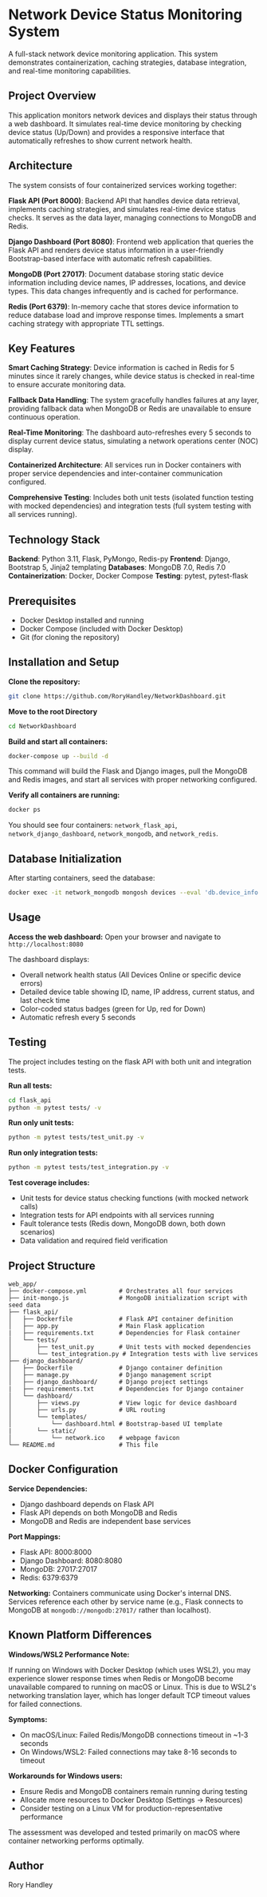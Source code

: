 # Network Device Status Monitoring System

A full-stack network device monitoring application. This system demonstrates containerization, caching strategies, database integration, and real-time monitoring capabilities.

## Project Overview

This application monitors network devices and displays their status through a web dashboard. It simulates real-time device monitoring by checking device status (Up/Down) and provides a responsive interface that automatically refreshes to show current network health.

## Architecture

The system consists of four containerized services working together:

**Flask API (Port 8000)**: Backend API that handles device data retrieval, implements caching strategies, and simulates real-time device status checks. It serves as the data layer, managing connections to MongoDB and Redis.

**Django Dashboard (Port 8080)**: Frontend web application that queries the Flask API and renders device status information in a user-friendly Bootstrap-based interface with automatic refresh capabilities.

**MongoDB (Port 27017)**: Document database storing static device information including device names, IP addresses, locations, and device types. This data changes infrequently and is cached for performance.

**Redis (Port 6379)**: In-memory cache that stores device information to reduce database load and improve response times. Implements a smart caching strategy with appropriate TTL settings.

## Key Features

**Smart Caching Strategy**: Device information is cached in Redis for 5 minutes since it rarely changes, while device status is checked in real-time to ensure accurate monitoring data.

**Fallback Data Handling**: The system gracefully handles failures at any layer, providing fallback data when MongoDB or Redis are unavailable to ensure continuous operation.

**Real-Time Monitoring**: The dashboard auto-refreshes every 5 seconds to display current device status, simulating a network operations center (NOC) display.

**Containerized Architecture**: All services run in Docker containers with proper service dependencies and inter-container communication configured.

**Comprehensive Testing**: Includes both unit tests (isolated function testing with mocked dependencies) and integration tests (full system testing with all services running).

## Technology Stack

**Backend**: Python 3.11, Flask, PyMongo, Redis-py
**Frontend**: Django, Bootstrap 5, Jinja2 templating
**Databases**: MongoDB 7.0, Redis 7.0
**Containerization**: Docker, Docker Compose
**Testing**: pytest, pytest-flask

## Prerequisites

- Docker Desktop installed and running
- Docker Compose (included with Docker Desktop)
- Git (for cloning the repository)

## Installation and Setup

**Clone the repository:**
```bash
git clone https://github.com/RoryHandley/NetworkDashboard.git
```

**Move to the root Directory**
```bash
cd NetworkDashboard
```

**Build and start all containers:**
```bash
docker-compose up --build -d
```

This command will build the Flask and Django images, pull the MongoDB and Redis images, and start all services with proper networking configured.

**Verify all containers are running:**
```bash
docker ps
```

You should see four containers: `network_flask_api`, `network_django_dashboard`, `network_mongodb`, and `network_redis`.

## Database Initialization

After starting containers, seed the database:
```bash
docker exec -it network_mongodb mongosh devices --eval 'db.device_info.insertMany([{"id": 1, "name": "Router1", "ip_address": "192.168.1.1"}, {"id": 2, "name": "Switch1", "ip_address": "192.168.1.2"}, {"id": 3, "name": "Firewall1", "ip_address": "192.168.1.3"}])'
```

## Usage

**Access the web dashboard:**
Open your browser and navigate to `http://localhost:8080`

The dashboard displays:
- Overall network health status (All Devices Online or specific device errors)
- Detailed device table showing ID, name, IP address, current status, and last check time
- Color-coded status badges (green for Up, red for Down)
- Automatic refresh every 5 seconds


## Testing

The project includes testing on the flask API with both unit and integration tests.

**Run all tests:**
```bash
cd flask_api
python -m pytest tests/ -v
```

**Run only unit tests:**
```bash
python -m pytest tests/test_unit.py -v
```

**Run only integration tests:**
```bash
python -m pytest tests/test_integration.py -v
```

**Test coverage includes:**
- Unit tests for device status checking functions (with mocked network calls)
- Integration tests for API endpoints with all services running
- Fault tolerance tests (Redis down, MongoDB down, both down scenarios)
- Data validation and required field verification

## Project Structure

```
web_app/
├── docker-compose.yml         # Orchestrates all four services
├── init-mongo.js              # MongoDB initialization script with seed data
├── flask_api/
│   ├── Dockerfile             # Flask API container definition
│   ├── app.py                 # Main Flask application
|   ├── requirements.txt       # Dependencies for Flask container
│   └── tests/
│       ├── test_unit.py       # Unit tests with mocked dependencies
│       └── test_integration.py # Integration tests with live services
├── django_dashboard/
│   ├── Dockerfile             # Django container definition
│   ├── manage.py              # Django management script
│   ├── django_dashboard/      # Django project settings
|   ├── requirements.txt       # Dependencies for Django container
│   └── dashboard/
│       ├── views.py           # View logic for device dashboard
│       ├── urls.py            # URL routing
│       └── templates/
│           └── dashboard.html # Bootstrap-based UI template
|       └── static/
│           └── network.ico    # webpage favicon
└── README.md                  # This file
```


## Docker Configuration

**Service Dependencies:**
- Django dashboard depends on Flask API
- Flask API depends on both MongoDB and Redis
- MongoDB and Redis are independent base services

**Port Mappings:**
- Flask API: 8000:8000
- Django Dashboard: 8080:8080
- MongoDB: 27017:27017
- Redis: 6379:6379

**Networking:**
Containers communicate using Docker's internal DNS. Services reference each other by service name (e.g., Flask connects to MongoDB at `mongodb://mongodb:27017/` rather than localhost).

## Known Platform Differences

**Windows/WSL2 Performance Note:**

If running on Windows with Docker Desktop (which uses WSL2), you may experience slower response times when Redis or MongoDB become unavailable compared to running on macOS or Linux. This is due to WSL2's networking translation layer, which has longer default TCP timeout values for failed connections.

**Symptoms:**
- On macOS/Linux: Failed Redis/MongoDB connections timeout in ~1-3 seconds
- On Windows/WSL2: Failed connections may take 8-16 seconds to timeout


**Workarounds for Windows users:**
- Ensure Redis and MongoDB containers remain running during testing
- Allocate more resources to Docker Desktop (Settings → Resources)
- Consider testing on a Linux VM for production-representative performance

The assessment was developed and tested primarily on macOS where container networking performs optimally.

## Author

Rory Handley 
